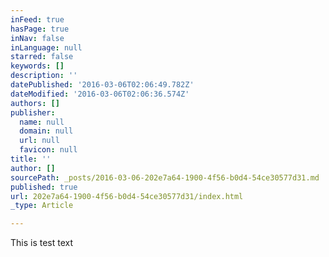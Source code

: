 ```yaml
---
inFeed: true
hasPage: true
inNav: false
inLanguage: null
starred: false
keywords: []
description: ''
datePublished: '2016-03-06T02:06:49.782Z'
dateModified: '2016-03-06T02:06:36.574Z'
authors: []
publisher:
  name: null
  domain: null
  url: null
  favicon: null
title: ''
author: []
sourcePath: _posts/2016-03-06-202e7a64-1900-4f56-b0d4-54ce30577d31.md
published: true
url: 202e7a64-1900-4f56-b0d4-54ce30577d31/index.html
_type: Article

---
```

This is test text